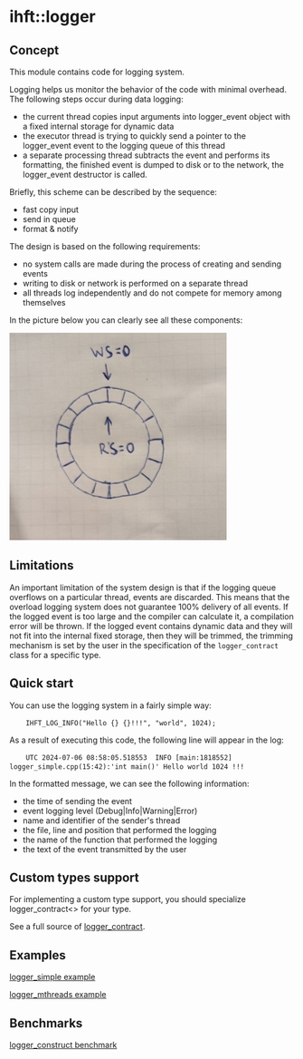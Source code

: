 # ihft::logger

## Concept

This module contains code for logging system.

Logging helps us monitor the behavior of the code with minimal overhead. The following steps occur during data logging:

- the current thread copies input arguments into logger_event object with a fixed internal storage for dynamic data
- the executor thread is trying to quickly send a pointer to the logger_event event to the logging queue of this thread
- a separate processing thread subtracts the event and performs its formatting, the finished event is dumped to disk or to the network, the logger_event destructor is called.

Briefly, this scheme can be described by the sequence:

- fast copy input
- send in queue
- format & notify

The design is based on the following requirements:

- no system calls are made during the process of creating and sending events
- writing to disk or network is performed on a separate thread
- all threads log independently and do not compete for memory among themselves

In the picture below you can clearly see all these components:

![initial](/.image/channel_initial.jpeg)

## Limitations

An important limitation of the system design is that if the logging queue overflows on a particular thread, events are discarded. This means that the overload logging system does not guarantee 100% delivery of all events.
If the logged event is too large and the compiler can calculate it, a compilation error will be thrown.
If the logged event contains dynamic data and they will not fit into the internal fixed storage, then they will be trimmed, the trimming mechanism is set by the user in the specification of the `logger_contract` class for a specific type.

## Quick start

You can use the logging system in a fairly simple way:

```
    IHFT_LOG_INFO("Hello {} {}!!!", "world", 1024);
```

As a result of executing this code, the following line will appear in the log:

```
    UTC 2024-07-06 08:58:05.518553  INFO [main:1818552] logger_simple.cpp(15:42):'int main()' Hello world 1024 !!!
```

In the formatted message, we can see the following information:

- the time of sending the event
- event logging level (Debug|Info|Warning|Error)
- name and identifier of the sender's thread
- the file, line and position that performed the logging
- the name of the function that performed the logging
- the text of the event transmitted by the user

## Custom types support

For implementing a custom type support, you should specialize logger_contract<> for your type.

See a full source of [logger_contract](example/logger_contract.cpp).

## Examples

[logger_simple example](example/logger_simple.cpp)

[logger_mthreads example](example/logger_mthreads.cpp)

## Benchmarks

[logger_construct benchmark](benchmark/benchmark_logger_construct.cpp)
